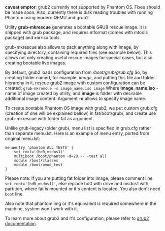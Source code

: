 **caveat emptor**: grub2 currently not supported by Phantom OS. Fixes should be made soon.
Also, currently there is disk reading troubles with running Phantom using modern QEMU and grub2. 

Utility **grub-mkrescue** generates a bootable GRUB rescue image. It is shipped with grub package, and requires mformat (comes with mtools package) and xorriso tools.

grub-mkrescue also allows to pack anything along with image, by specifying directory, containing required files (see example below). This allows not only creating useful rescue images for special cases, but also creating bootable live images.

By default, grub2 loads configuration from _/boot/grub/grub.cfg_
So, by creating folder named, for example, _image_, and putting this file and folder hierarchy in it, rescue grub2 image with custom configuration can be created:
`grub-mkrescue -o image_name.iso image`
Where **image_name.iso** - name of image created by utility, and **image** is folder with desirable additional image content. Argument **-o** allows to specify image name.

To create bootable Phantom OS image with grub2, we put custom grub.cfg (creation of one will be explained bellow) in fat/boot/grub/, and create use grub-mkrescue with folder fat as argument.

Unlike grub-legacy (older grub), menu list is specified in grub.cfg rather than separate menu.lst. 
Here is an example of menu entry, ported from original menu.lst:

```
menuentry 'phantom ALL TESTS' {
	set root='(hd0,msdos1)'
	multiboot /boot/phantom -d=20 -- -test all
	module /boot/classes
	module /boot/pmod_test
}
```

Please note: If you are putting fat folder into image, please comment line `set root='(hd0,msdos1)'`, else replace hd0 with drive and msdos1 with partition, where fat is mounted or it's content is located. You also don't need `boot` line.

Also note that phantom.img or it's equivalent is required somewhere in the machine, system won't work with it.

To learn more about grub2 and it's configuration, please refer to [grub2 documentation](https://www.gnu.org/software/grub/manual/grub.html).